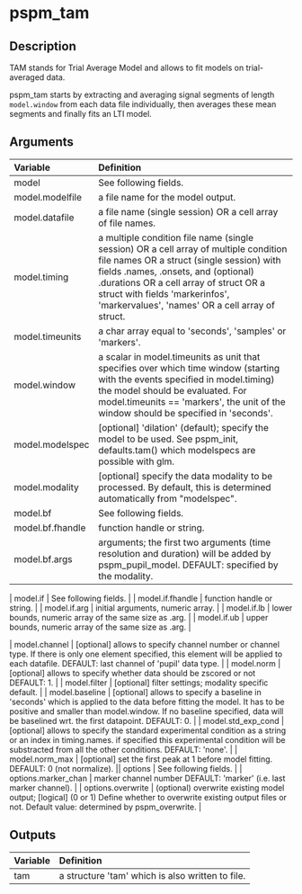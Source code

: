 # pspm_tam
## Description
TAM stands for Trial Average Model and allows to fit models on trial-averaged data.

pspm_tam starts by extracting and averaging signal segments of length `model.window` from each data file individually, then averages these mean segments and finally fits an LTI model.

## Arguments
| Variable | Definition |
|:--|:--|
| model | See following fields. |
| model.modelfile | a file name for the model output. |
| model.datafile | a file name (single session) OR a cell array of file names. |
| model.timing | a multiple condition file name (single session) OR a cell array of multiple condition file names OR a struct (single session) with fields .names, .onsets, and (optional) .durations OR a cell array of struct OR a struct with fields 'markerinfos', 'markervalues', 'names' OR a cell array of struct. |
| model.timeunits | a char array equal to 'seconds', 'samples' or 'markers'. |
| model.window | a scalar in model.timeunits as unit that specifies over which time window (starting with the events specified in model.timing) the model should be evaluated. For model.timeunits == 'markers', the unit of the window should be specified in 'seconds'. |
| model.modelspec | [optional] 'dilation' (default); specify the model to be used. See pspm_init, defaults.tam() which modelspecs are possible with glm. |
| model.modality | [optional] specify the data modality to be processed. By default, this is determined automatically from "modelspec". |
| model.bf | See following fields. |
| model.bf.fhandle | function handle or string. |
| model.bf.args | arguments; the first two arguments (time resolution and duration) will be added by pspm_pupil_model. DEFAULT: specified by the modality. |

| model.if | See following fields. |
| model.if.fhandle | function handle or string. |
| model.if.arg | initial arguments, numeric array. |
| model.if.lb | lower bounds, numeric array of the same size as .arg. |
| model.if.ub | upper bounds, numeric array of the same size as .arg. |

| model.channel | [optional] allows to specify channel number or channel type. If there is only one element specified, this element will be applied to each datafile. DEFAULT: last channel of 'pupil' data type. |
| model.norm | [optional] allows to specify whether data should be zscored or not DEFAULT: 1. |
| model.filter | [optional] filter settings; modality specific default. |
| model.baseline | [optional] allows to specify a baseline in 'seconds' which is applied to the data before fitting the model. It has to be positive and smaller than model.window. If no baseline specified, data will be baselined wrt. the first datapoint. DEFAULT: 0. |
| model.std_exp_cond | [optional] allows to specify the standard experimental condition as a string or an index in timing.names. if specified this experimental condition will be substracted from all the other conditions. DEFAULT: 'none'. |
| model.norm_max | [optional] set the first peak at 1 before model fitting. DEFAULT: 0 (not normalize). || options | See following fields. |
| options.marker_chan | marker channel number DEFAULT: 'marker' (i.e. last marker channel). |
| options.overwrite | (optional) overwrite existing model output; [logical] (0 or 1) Define whether to overwrite existing output files or not. Default value: determined by pspm_overwrite. |
## Outputs
| Variable | Definition |
|:--|:--|
| tam | a structure 'tam' which is also written to file. |


